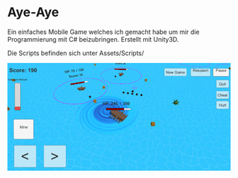# Aye-Aye

Ein einfaches Mobile Game welches ich gemacht habe um mir die Programmierung mit C# beizubringen.
Erstellt mit Unity3D.

Die Scripts befinden sich unter Assets/Scripts/

![Screenshot](AyeAyeScreenshot.png)
